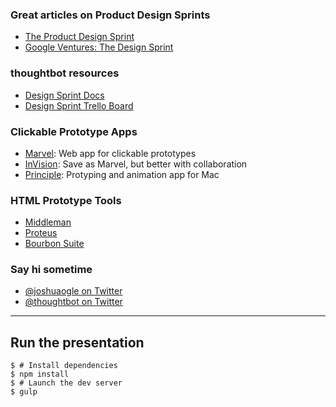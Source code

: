 ### Great articles on Product Design Sprints
- [The Product Design Sprint](https://robots.thoughtbot.com/the-product-design-sprint)
- [Google Ventures: The Design Sprint](http://www.gv.com/sprint)

### thoughtbot resources
- [Design Sprint Docs](https://github.com/thoughtbot/design-sprint)
- [Design Sprint Trello Board](https://trello.com/b/lMmuSlkP/public-design-sprint-template)

### Clickable Prototype Apps
- [Marvel](http://marvelapp.com): Web app for clickable prototypes
- [InVision](http://invisionapp.com): Save as Marvel, but better with collaboration
- [Principle](http://principleformac.com): Protyping and animation app for Mac

### HTML Prototype Tools
- [Middleman](http://middlemanapp.com)
- [Proteus](http://thoughtbot.github.io/proteus)
- [Bourbon Suite](http://bourbon.io)

### Say hi sometime
- [@joshuaogle on Twitter](http://twitter.com/joshuaogle)
- [@thoughtbot on Twitter](http://twitter.com/thoughtbot)

---

## Run the presentation

```console
$ # Install dependencies
$ npm install
$ # Launch the dev server
$ gulp
```

